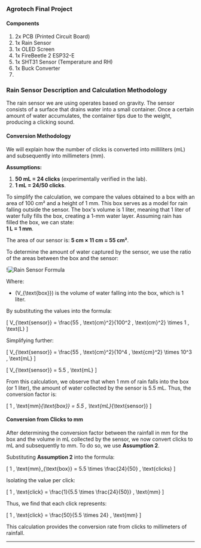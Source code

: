 ### **Agrotech Final Project**

#### **Components**
1. 2x PCB (Printed Circuit Board)  
2. 1x Rain Sensor  
3. 1x OLED Screen  
4. 1x FireBeetle 2 ESP32-E  
5. 1x SHT31 Sensor (Temperature and RH)  
6. 1x Buck Converter   
7.





### Rain Sensor Description and Calculation Methodology

The rain sensor we are using operates based on gravity. The sensor consists of a surface that drains water into a small container. Once a certain amount of water accumulates, the container tips due to the weight, producing a clicking sound.

#### Conversion Methodology
We will explain how the number of clicks is converted into milliliters (mL) and subsequently into millimeters (mm).

**Assumptions:**
1. **50 mL = 24 clicks** (experimentally verified in the lab).
2. **1 mL = 24/50 clicks**.

To simplify the calculation, we compare the values obtained to a box with an area of 100 cm² and a height of 1 mm. This box serves as a model for rain falling outside the sensor. The box's volume is 1 liter, meaning that 1 liter of water fully fills the box, creating a 1-mm water layer. Assuming rain has filled the box, we can state:  
**1 L = 1 mm**.

The area of our sensor is:
**5 cm × 11 cm = 55 cm²**.

To determine the amount of water captured by the sensor, we use the ratio of the areas between the box and the sensor:

!![Rain Sensor Formula](path/to/folder/1.png)



Where:  
- \(V_{\text{box}}\) is the volume of water falling into the box, which is 1 liter.

By substituting the values into the formula:

\[
V_{\text{sensor}} = \frac{55 \, \text{cm}^2}{100^2 \, \text{cm}^2} \times 1 \, \text{L}
\]

Simplifying further:

\[
V_{\text{sensor}} = \frac{55 \, \text{cm}^2}{10^4 \, \text{cm}^2} \times 10^3 \, \text{mL}
\]

\[
V_{\text{sensor}} = 5.5 \, \text{mL}
\]

From this calculation, we observe that when 1 mm of rain falls into the box (or 1 liter), the amount of water collected by the sensor is 5.5 mL. Thus, the conversion factor is:

\[
1 \, \text{mm}_{\text{box}} = 5.5 \, \text{mL}_{\text{sensor}}
\]

#### Conversion from Clicks to mm
After determining the conversion factor between the rainfall in mm for the box and the volume in mL collected by the sensor, we now convert clicks to mL and subsequently to mm. To do so, we use **Assumption 2**.

Substituting **Assumption 2** into the formula:

\[
1 \, \text{mm}_{\text{box}} = 5.5 \times \frac{24}{50} \, \text{clicks}
\]

Isolating the value per click:

\[
1 \, \text{click} = \frac{1}{5.5 \times \frac{24}{50}} \, \text{mm}
\]

Thus, we find that each click represents:

\[
1 \, \text{click} = \frac{50}{5.5 \times 24} \, \text{mm}
\]

This calculation provides the conversion rate from clicks to millimeters of rainfall.

---
